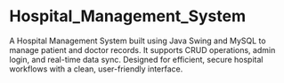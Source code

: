 # Hospital_Management_System
A Hospital Management System built using Java Swing and MySQL to manage patient and doctor records. It supports CRUD operations, admin login, and real-time data sync. Designed for efficient, secure hospital workflows with a clean, user-friendly interface.
